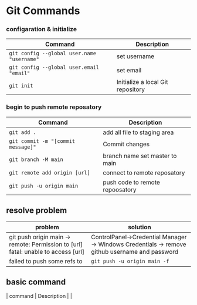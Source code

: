 # Git Commands

### configaration & initialize

| Command | Description |
| ------- | ----------- |
| `git config --global user.name "username"` | set username |
| `git config --global user.email "email"` | set email |
| `git init` | Initialize a local Git repository |


### begin to push remote reposatory

| Command | Description |
| ------- | ----------- |
| `git add .` | add all file to staging area |
| `git commit -m "[commit message]"` | Commit changes |
| `git branch -M main` | branch name set master to main |
| `git remote add origin [url]` | connect to remote reposatory |
| `git push -u origin main` | push code to remote repoosatory |


## resolve problem
| problem | solution |
| ------- | -------- |
| git push origin main -> remote: Permission to [url]  fatal: unable to access [url] | ControlPanel->Credential Manager ->   Windows Credentials ->  remove github username and password |
| failed to push some refs to | `git push -u origin main -f` |


## basic command
| command | Description |
|